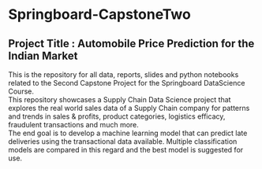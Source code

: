 # Springboard-CapstoneTwo

<H2>Project Title : Automobile Price Prediction for the Indian Market</H2>

This is the repository for all data, reports, slides and python notebooks related to the Second Capstone Project for the Springboard DataScience Course.<br>
This repository showcases a Supply Chain Data Science project that explores the real world sales data of a Supply Chain company for patterns and trends in sales & profits, product categories, logistics efficacy, fraudulent transactions and much more.<br>
The end goal is to develop a machine learning model that can predict late deliveries using the transactional data available. Multiple classification models are compared in this regard and the best model is suggested for use.
